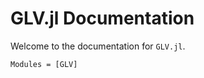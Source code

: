 # GLV.jl Documentation

Welcome to the documentation for `GLV.jl`.


```@contents
Modules = [GLV]
```
